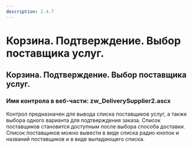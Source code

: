```yaml
---
description: 2.4.7
---
```


# Корзина. Подтверждение. Выбор поставщика услуг.

## Корзина. Подтверждение. Выбор поставщика услуг.

### Имя контрола в веб-части: zw\_DeliverySupplier2.ascx

Контрол предназначен для вывода списка поставщиков услуг, а также выбора одного варианта для подтверждения заказа. Список поставщиков становится доступным после выбора способа доставки. Список поставщиков можно вывести в виде списка радио кнопок и названий поставщиков и в виде выпадающего списка.


